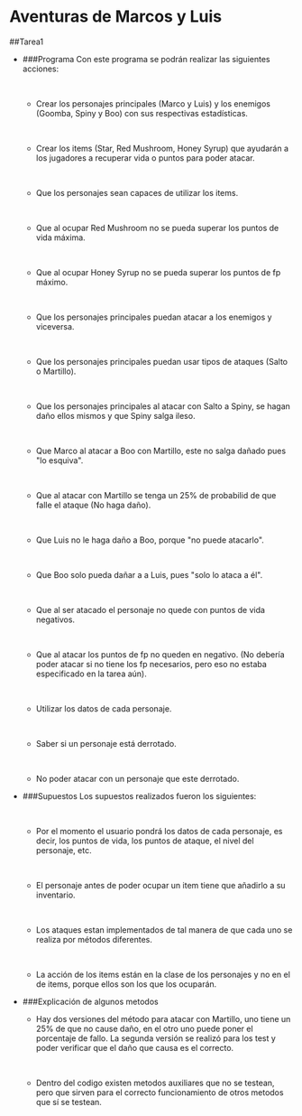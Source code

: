 # Aventuras de Marcos y Luis

##Tarea1
- ###Programa
  Con este programa se podrán realizar las siguientes acciones:

  &nbsp;
  - Crear los personajes principales (Marco y Luis) y los enemigos (Goomba, Spiny y Boo)
     con sus respectivas estadísticas.
    
  &nbsp;
  - Crear los items (Star, Red Mushroom, Honey Syrup) que ayudarán a los jugadores a recuperar 
     vida o puntos para poder atacar.

  &nbsp;
  - Que los personajes sean capaces de utilizar los items.

  &nbsp;
  - Que al ocupar Red Mushroom no se pueda superar los puntos de vida máxima.

  &nbsp;
  - Que al ocupar Honey Syrup no se pueda superar los puntos de fp máximo.

  &nbsp;
  - Que los personajes principales puedan atacar a los enemigos y viceversa.

  &nbsp;
  - Que los personajes principales puedan usar tipos de ataques (Salto o Martillo).
  
  &nbsp;
  - Que los personajes principales al atacar con Salto a Spiny, se hagan daño ellos mismos
    y que Spiny salga ileso.

  &nbsp;
  - Que Marco al atacar a Boo con Martillo, este no salga dañado pues "lo esquiva".
  
  &nbsp;
  - Que al atacar con Martillo se tenga un 25% de probabilid de que falle el ataque (No haga daño).
  
  &nbsp;
  - Que Luis no le haga daño a Boo, porque "no puede atacarlo".
    
  &nbsp;
  - Que Boo solo pueda dañar a a Luis, pues "solo lo ataca a él".
  
  &nbsp;
  - Que al ser atacado el personaje no quede con puntos de vida negativos.

  &nbsp;
  - Que al atacar los puntos de fp no queden en negativo. (No debería poder atacar si 
     no tiene los fp necesarios, pero eso no estaba especificado en la tarea aún).

  &nbsp;
  - Utilizar los datos de cada personaje.

  &nbsp;
  - Saber si un personaje está derrotado.

  &nbsp;
  - No poder atacar con un personaje que este derrotado.

- ###Supuestos
  Los supuestos realizados fueron los siguientes:
  
  &nbsp;
  - Por el momento el usuario pondrá los datos de cada personaje, es decir, los puntos de vida,
    los puntos de ataque, el nivel del personaje, etc.

  &nbsp;
  - El personaje antes de poder ocupar un item tiene que añadirlo a su inventario.

  &nbsp;
  - Los ataques estan implementados de tal manera de que cada uno se realiza por métodos diferentes.

  &nbsp;
  - La acción de los items están en la clase de los personajes y no en el de items, 
    porque ellos son los que los ocuparán.
  
- ###Explicación de algunos metodos

  - Hay dos versiones del método para atacar con Martillo, uno tiene un 25% de que no cause daño,
    en el otro uno puede poner el porcentaje de fallo. La segunda versión se realizó para los test
    y poder verificar que el daño que causa es el correcto.

  &nbsp;
  - Dentro del codigo existen metodos auxiliares que no se testean, pero que sirven para el correcto
    funcionamiento de otros metodos que sí se testean.

     

